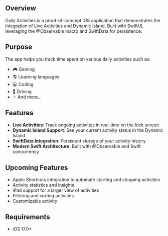 ## Overview
Daily Activities is a proof-of-concept iOS application that demonstrates the integration of Live Activities and Dynamic Island. Built with SwiftUI, leveraging the @Observable macro and SwiftData for persistence.

## Purpose
The app helps you track time spent on various daily activities such as:
- 🎮 Gaming
- 🌎 Learning languages
- 💻 Coding
- 🚗 Driving
- ✨ And more...

## Features
- **Live Activities**: Track ongoing activities in real-time on the lock screen
- **Dynamic Island Support**: See your current activity status in the Dynamic Island
- **SwiftData Integration**: Persistent storage of your activity history
- **Modern Swift Architecture**: Built with @Observable and Swift concurrency

## Upcoming Features
- Apple Shortcuts integration to automate starting and stopping activities
- Activity statistics and insights
- iPad support for a larger view of activities
- Filtering and sorting activities
- Customizable activity

## Requirements
- iOS 17.0+
